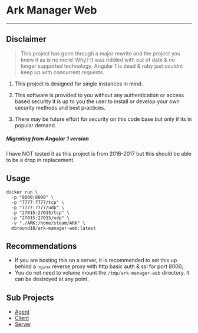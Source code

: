 # Ark Manager Web

---


## Disclaimer

> This project has gone through a major rewrite and the project you knew it as is no more! Why?
It was riddled with out of date & no longer supported technology. Angular 1 is dead & ruby just couldnt keep up with concurrent requests.

1) This project is designed for single instances in mind. 

2) This software is provided to you without any authentication or access based security
it is up to you the user to install or develop your own security methods and best practices.

3) There may be future effort for security on this code base but only if its in popular demand.

##### Migrating from Angular 1 version

I have NOT tested it as this project is from 2016-2017 but this should be able to be a drop in replacement.

## Usage

```shell
docker run \
  -p "8000:8000" \
  -p "7777:7777/tcp" \
  -p "7777:7777/udp" \
  -p "27015:27015/tcp" \
  -p "27015:27015/udp" \
  -v "./ARK:/home/steam/ARK" \ 
  mbround18/ark-manager-web:latest
```

## Recommendations

 - If you are hosting this on a server, it is recommended to set this up behind a `nginx` reverse proxy with http basic auth & ssl for port 8000;
 - You do not need to volume mount the `/tmp/ark-manager-web` directory. It can be destroyed at any point.

## Sub Projects

- [Agent](./agent/README.md)
- [Client](./client/README.md)
- [Server](./server/README.md)
